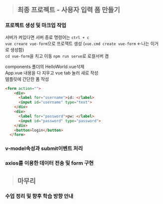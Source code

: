 > ## 최종 프로젝트 - 사용자 입력 폼 만들기
### 프로젝트 생성 및 마크업 작업
서버가 켜있다면 서버 종료 명령어는 `ctrl + c`   
`vue creare vue-form`으로 프로젝트 생성   (`vue.cmd create vue-form` <-나는 이거로 생성함)   
`cd vue-form`을 치고 이동 `npm run serve`로 로컬서버 켬   
   
components 폴더의 HelloWorld.vue삭제   
App.vue 내용을 다 지우고 vue tab 눌러 새로 작성   
템플릿에 간단한 폼 작성

```html
<form action="">
    <div>
      <label for="username">id: </label>
      <input id="username" type="text">
    </div>    
    <div>
      <label for="password">pw: </label>
      <input id="password" type="password">
    </div>
    <button>login</button>
  </form>
```

### v-model속성과 submit이벤트 처리



### axios를 이용한 데이터 전송 및 form 구현



>## 마무리
### 수업 정리 및 향후 학습 방향 안내


